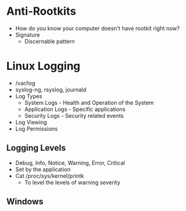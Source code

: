 # Anti-Rootkits
- How do you know your computer doesn't have rootkit right now?
- Signature
	- Discernable pattern

# Linux Logging
- /var/log
- syslog-ng, rsyslog, journald
- Log Types
	- System Logs - Health and Operation of the System
	- Application Logs - Specific applications
	- Security Logs - Security related events
- Log Viewing
- Log Permissions

## Logging Levels
- Debug, Info, Notice, Warning, Error, Critical
- Set by the application
- Cat /proc/sys/kernel/printk
	- To level the levels of warning severity

## Windows 